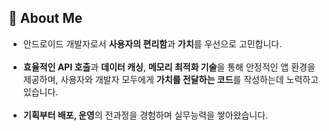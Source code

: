 <!-- <div align= "center">
    <img src="https://capsule-render.vercel.app/api?type=transparent&color=ff5757&height=180&text=Juwon's%20Github&animation=&fontColor=ff8585&fontSize=60" />
</div>

<div> -->
  <!--Body-->

  ## 🧸 About Me
 - 안드로이드 개발자로서 **사용자의 편리함**과 **가치**를 우선으로 고민합니다.<br/><br/>
 - **효율적인 API 호출**과 **데이터 캐싱**, **메모리 최적화 기술**을 통해 안정적인 앱 환경을 제공하며, 사용자와 개발자 모두에게 **가치를 전달하는 코드**를 작성하는데 노력하고있습니다.<br/><br/>
 - **기획부터 배포, 운영**의 전과정을 경험하며 실무능력을 쌓아왔습니다.
  <br/>
  <br/>
    
